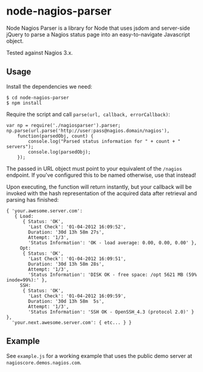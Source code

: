 node-nagios-parser
==================

Node Nagios Parser is a library for Node that uses jsdom and server-side 
jQuery to parse a Nagios status page into an easy-to-navigate Javascript object.

Tested against Nagios 3.x.

Usage
-----

Install the dependencies we need:

    $ cd node-nagios-parser
    $ npm install

Require the script and call ```parse(url, callback, errorCallback)```:

    var np = require('./nagiosparser').parser;
    np.parse(url.parse('http://user:pass@nagios.domain/nagios'),
        function(parsedObj, count) {
		    console.log("Parsed status information for " + count + " servers");
            console.log(parsedObj);
        });

The passed in URL object must point to your equivalent of the ```/nagios``` endpoint. 
If you've configured this to be named otherwise, use that instead!

Upon executing, the function will return instantly, but your callback will be invoked 
with the hash representation of the acquired data after retrieval and parsing has finished: 

    { 'your.awesome.server.com': 
       { Load: 
          { Status: 'OK',
            'Last Check': '01-04-2012 16:09:52',
            Duration: '30d 13h 58m 27s',
            Attempt: '1/3',
            'Status Information': 'OK - load average: 0.00, 0.00, 0.00' },
         Opt: 
          { Status: 'OK',
            'Last Check': '01-04-2012 16:09:51',
            Duration: '30d 13h 58m 28s',
            Attempt: '1/3',
            'Status Information': 'DISK OK - free space: /opt 5621 MB (59% inode=99%):' },
         SSH: 
          { Status: 'OK',
            'Last Check': '01-04-2012 16:09:59',
            Duration: '30d 13h 58m  5s',
            Attempt: '1/3',
            'Status Information': 'SSH OK - OpenSSH_4.3 (protocol 2.0)' } },
      'your.next.awesome.server.com': { etc... } }

Example
-------

See ```example.js``` for a working example that uses the public demo server at ```nagioscore.demos.nagios.com```.
